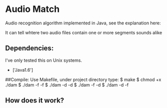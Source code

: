 Audio Match
==========

Audio recognition algorithm implemented in Java, see the explanation here:  

It can tell whtere two audio files contain one or more segments sounds alike
## Dependencies:

I've only tested this on Unix systems.

* ['Java1.6']

##Compile:
Use Makefile, under project directory type: 
$ make
$ chmod +x ./dam
$ ./dam -f <pathname> -f <pathname>
$ ./dam -d <pathname> -d <pathname>
$ ./dam -f <pathname> -d <pathname>
$ ./dam -d <pathname> -f <pathname>



## How does it work?

